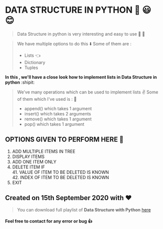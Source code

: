 # DATA STRUCTURE IN PYTHON :dart: :smiley: :blush:

> Data Structure in python is very interesting and easy to use :bookmark: :raising_hand:

> We have multiple options to do this :arrow_down:
> Some of them are :
> * Lists :point_left:
> * Dictionary
> * Tuples

__In this , we'll have a close look how to implement lists in Data Structure in python__ :shipit:

> We've many operations which can be used to implement lists :v:
> Some of them which I've used is : :page_facing_up:
> * append() which takes 1 argument
> * insert() which takes 2 arguments
> * remove() which takes 1 argument
> * pop() which takes 1 argument

## OPTIONS GIVEN TO PERFORM HERE :speech_balloon:
1. ADD MULTIPLE ITEMS IN TREE 
2. DISPLAY ITEMS
3. ADD ONE ITEM ONLY
4. DELETE ITEM IF \
   41. VALUE OF ITEM TO BE DELETED IS KNOWN \
   42. INDEX OF ITEM TO BE DELETED IS KNOWN
5. EXIT

## Created on 15th September 2020 with :heart:

> You can download full playlist of __Data Structure with Python__ [here](https://drive.google.com/drive/folders/13Yz8nRPne2iipECI21qc5KsWhpzLxNQm?usp=sharing)

#### Feel free to contact for any error or bug :+1:
